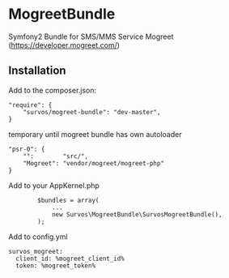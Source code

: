 MogreetBundle
=============

Symfony2 Bundle for SMS/MMS Service Mogreet (https://developer.mogreet.com/)

Installation
------------

Add to the composer.json:
```
"require": {
    "survos/mogreet-bundle": "dev-master",
}
```

temporary until mogreet bundle has own autoloader
```
"psr-0": {
    "":        "src/",
    "Mogreet": "vendor/mogreet/mogreet-php"
}
```

Add to your AppKernel.php
```
        $bundles = array(
            ...
            new Survos\MogreetBundle\SurvosMogreetBundle(),
        );
```

Add to config.yml
```
survos_mogreet:
  client_id: %mogreet_client_id%
  token: %mogreet_token%
```







